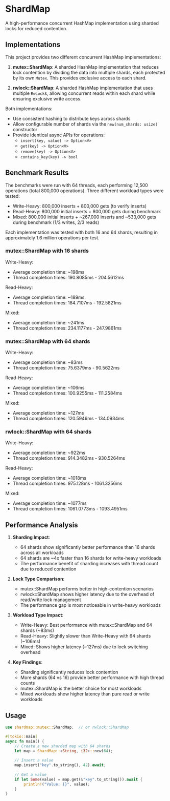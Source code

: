 # ShardMap

A high-performance concurrent HashMap implementation using sharded locks for reduced contention.

## Implementations

This project provides two different concurrent HashMap implementations:

1. **mutex::ShardMap**: A sharded HashMap implementation that reduces lock contention by dividing the data into multiple shards, each protected by its own `Mutex`. This provides exclusive access to each shard.

2. **rwlock::ShardMap**: A sharded HashMap implementation that uses multiple `RwLock`s, allowing concurrent reads within each shard while ensuring exclusive write access.

Both implementations:
- Use consistent hashing to distribute keys across shards
- Allow configurable number of shards via the `new(num_shards: usize)` constructor
- Provide identical async APIs for operations:
  - `insert(key, value) -> Option<V>`
  - `get(key) -> Option<V>`
  - `remove(key) -> Option<V>`
  - `contains_key(key) -> bool`

## Benchmark Results

The benchmarks were run with 64 threads, each performing 12,500 operations (total 800,000 operations). Three different workload types were tested:

- Write-Heavy: 800,000 inserts + 800,000 gets (to verify inserts)
- Read-Heavy: 800,000 initial inserts + 800,000 gets during benchmark
- Mixed: 800,000 initial inserts + ~267,000 inserts and ~533,000 gets during benchmark (1/3 writes, 2/3 reads)

Each implementation was tested with both 16 and 64 shards, resulting in approximately 1.6 million operations per test.

### mutex::ShardMap with 16 shards

Write-Heavy:
- Average completion time: ~198ms
- Thread completion times: 190.8085ms - 204.5612ms

Read-Heavy:
- Average completion time: ~189ms
- Thread completion times: 184.7107ms - 192.5821ms

Mixed:
- Average completion time: ~241ms
- Thread completion times: 234.1177ms - 247.9861ms

### mutex::ShardMap with 64 shards

Write-Heavy:
- Average completion time: ~83ms
- Thread completion times: 75.6379ms - 90.5622ms

Read-Heavy:
- Average completion time: ~106ms
- Thread completion times: 100.9255ms - 111.2584ms

Mixed:
- Average completion time: ~127ms
- Thread completion times: 120.5946ms - 134.0934ms

### rwlock::ShardMap with 64 shards

Write-Heavy:
- Average completion time: ~922ms
- Thread completion times: 914.3482ms - 930.5264ms

Read-Heavy:
- Average completion time: ~1018ms
- Thread completion times: 975.128ms - 1061.3256ms

Mixed:
- Average completion time: ~1077ms
- Thread completion times: 1061.0773ms - 1093.4951ms

## Performance Analysis

1. **Sharding Impact**:
   - 64 shards show significantly better performance than 16 shards across all workloads
   - 64 shards are ~4x faster than 16 shards for write-heavy workloads
   - The performance benefit of sharding increases with thread count due to reduced contention

2. **Lock Type Comparison**:
   - mutex::ShardMap performs better in high-contention scenarios
   - rwlock::ShardMap shows higher latency due to the overhead of read/write lock management
   - The performance gap is most noticeable in write-heavy workloads

3. **Workload Type Impact**:
   - Write-Heavy: Best performance with mutex::ShardMap and 64 shards (~83ms)
   - Read-Heavy: Slightly slower than Write-Heavy with 64 shards (~106ms)
   - Mixed: Shows higher latency (~127ms) due to lock switching overhead

4. **Key Findings**:
   - Sharding significantly reduces lock contention
   - More shards (64 vs 16) provide better performance with high thread counts
   - mutex::ShardMap is the better choice for most workloads
   - Mixed workloads show higher latency than pure read or write workloads

## Usage

```rust
use shardmap::mutex::ShardMap;  // or rwlock::ShardMap

#[tokio::main]
async fn main() {
    // Create a new sharded map with 64 shards
    let map = ShardMap::<String, i32>::new(64);
    
    // Insert a value
    map.insert("key".to_string(), 42).await;
    
    // Get a value
    if let Some(value) = map.get(&"key".to_string()).await {
        println!("Value: {}", value);
    }
} 